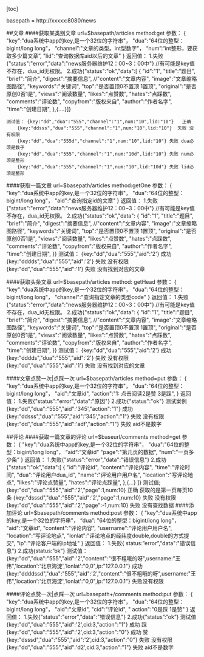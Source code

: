 [toc]

basepath = http://xxxxx:8080/news

##文章
####获取某类别文章
	url=$basepath/articles
	method:get
	参数：
	{
    "key":"dua系统中app的key,是一个32位的字符串"，
    "dua":"64位的整型：bigint/long long"，
    “channel”:"文章的类型。int型数字"，
    “num”:“int整形，要获取多少篇文章”,
    "lid":"查询数据库aid以后的文章"
    }
    返回值：
    1.失败{"status":"error","data":"news服务器维护12：00~3：00中"}
    //有可能是key值不存在，dua_id无权限。
    2.成功{"status":"ok","data":[
		{
        "id":"1",
        "title":"题目",
        "brief":"简介",
        "digest":"摘要信息",
        //"content":"文章内容",
        "image":"文章缩略图路径",
        "keywords":"关键词",
        "top":"是否置顶0不置顶 1置顶",
        "original":"是否原创0否1是",
        "views":"阅读数量",
        "likes":"点赞数",
        "hates":"点踩数",
        "comments":"评论数",
        "copyfrom":"版权来自",
        "author":"作者名字",
        "time":"创建日期",
        },{....}]}
    
	测试值： {key:"dd","dua":"555","channel":"1",num:"10",lid:"10"}   正确
		{key:"ddsss","dua":"555","channel":"1",num:"10",lid:"10"}  失败 没有权限
		{key:"dd","dua":"555d","channel":"1",num:"10",lid:"10"} 失败 dua必须是数子
		{key:"dd","dua":"555","channel":"1",num:"10d",lid:"10"} 失败 num必须是整形
		{key:"dd","dua":"555","channel":"1",num:"10",lid:"10d"} 失败 lid必须是整形

####获取一篇文章
	url=$basepath/articles
	method:getOne
	参数：
    {
        "key":"dua系统中app的key,是一个32位的字符串"，
        "dua":"64位的整型：bigint/long long"， 
        "aid":"查询指定id的文章"
    }
	返回值：
    1.失败{"status":"error","data":"news服务器维护12：00~3：00中"}
    //有可能是key值不存在，dua_id无权限。
    2.成功{"status":"ok","data":
    {
        "id":"1",
        "title":"题目",
        "brief":"简介",
        "digest":"摘要信息",
        //"content":"文章内容",
        "image":"文章缩略图路径",
        "keywords":"关键词",
        "top":"是否置顶0不置顶 1置顶",
        "original":"是否原创0否1是",
        "views":"阅读数量",
        "likes":"点赞数",
        "hates":"点踩数",
    "comments":"评论数",
    "copyfrom":"版权来自",
        "author":"作者名字",
        "time":"创建日期",
        }}
    测试值：
    {key:"dd","dua":"555","aid":'2'} 成功
    {key:"dddds","dua":"555","aid":'2'} 失败 没有权限
    {key:"dd","dua":"555","aid":'1'} 失败 没有找到对应的文章

####获取头条文章
    url=$basepath/articles
    method: getHead
    参数：
    {
    "key":"dua系统中app的key,是一个32位的字符串"，
    "dua":"64位的整型：bigint/long long"， 
    "channel":"查询指定文章的类型code"
    }
    返回值：
    1.失败{"status":"error","data":"news服务器维护12：00~3：00中"}
    //有可能是key值不存在，dua_id无权限。
    2.成功{"status":"ok","data":
    {
        "id":"1",
        "title":"题目",
        "brief":"简介",
        "digest":"摘要信息",
        //"content":"文章内容",
        "image":"文章缩略图路径",
        "keywords":"关键词",
        "top":"是否置顶0不置顶 1置顶",
        "original":"是否原创0否1是",
        "views":"阅读数量",
        "likes":"点赞数",
        "hates":"点踩数",
    "comments":"评论数",
    "copyfrom":"版权来自",
        "author":"作者名字",
        "time":"创建日期",
        }}
    测试值：
    {key:"dd","dua":"555","aid":'2'} 成功
    {key:"dddds","dua":"555","aid":'2'} 失败 没有权限
    {key:"dd","dua":"555","aid":'1'} 失败 没有找到对应的文章

####文章点赞一次|点踩一次
    url=$basepath/articles
    method=put
    参数：
    {
    "key":"dua系统中app的key,是一个32位的字符串"，
    "dua":"64位的整型：bigint/long long"，
    "aid":"文章id",
    "action":"1: 点击阅读2是赞 3是踩",
    }
    返回值：
    1.失败{"status":"error","data":"原因"}
        2.成功{"status":"ok"}
    测试案例
    {key:"dd","dua":"555","aid":'345',"action":"1"}  成功
    {key:"ddsss","dua":"555","aid":'345',"action":"1"}  失败 没有权限
    {key:"dd","dua":"555","aid":'adf',"action":"1"} 失败 aid不是数字



##评论
####获取一篇文章的评论
    url=$baseurl/comments
    method=get
    参数：
    {
    "key":"dua系统中app的key,是一个32位的字符串"，
    "dua":"64位的整型：bigint/long long"，
    “aid“:”文章id”
    "page":"第几页的数据",
    “num”:”一页多少条”
    }
    返回值：
    1.失败{"status":"error","data":"错误信息"}
    2.成功{"status":"ok","data":[
    {	
    "id":"评论id",
        "content":"评论内容",
        "time":"评论时间",
        "dua":"评论用户dua_id",
        "name":"评论用户用户名",
        "location":"写评论地点",
        "likes":"评论点赞量",
        "hates":"评论点踩量",
        },{...}
        ]}
    测试值;
    {key:"dd","dua":"555","aid":'2',"page":1,num:10} 正确 获取的是第一页每页10条
    {key:"dsssd","dua":"555","aid":'2',"page":1,num:10} 失败 没有权限
    {key:"dd","dua":"555","aid":'2',"page":-1,num:10} 失败 没有查找数据
####添加评论
    url=$basepath/comments
    method:post
    参数：
    {
    "key":"dua系统中app的key,是一个32位的字符串"，
    “dua”: "64位的整型：bigint/long long"，
    "aid":"文章id",
                "content":"评论内容",
                "username":"评论用户用户名",
                "location":"写评论地点",
                "lonlat":"评论地点的经纬度double,double的方式提交",
            "ip":"评论客户端的ip地址"
    }
        返回值：
        1.失败{ status:”error”,"data":"错误信息"}
        2.成功{status:”ok”}
    测试值：
    {key:"dd","dua":"555","aid":'2',"content":"很不粗哦的呀",username:"王伟",'location':'北京海淀','lonlat':"0,0",ip:"127.0.0.1"} 成功
    {key:"ddddssd","dua":"555","aid":'2',"content":"很不粗哦的呀",username:"王伟",'location':'北京海淀','lonlat':"0,0",ip:"127.0.0.1"}  失败没有权限
    
####评论点赞一次|点踩一次
    url=basepath+/comments
    method:put
        参数：
        {
    "key":"dua系统中app的key,是一个32位的字符串"，
    "dua":"64位的整型：bigint/long long"，
    "aid":"文章id",
                "cid":"评论id",
                " action":"0是踩 1是赞"
    }
        返回值：
        1.失败{"status":"error","data":"错误信息"}
	2.成功{”status”:”ok”}
    测试值
    {key:"dd","dua":"555","aid":'2',cid:3,"action":"1"}  成功 踩
    {key:"dd","dua":"555","aid":'2',cid:3,"action":"0"}  成功 赞
    {key:"dsssd","dua":"555","aid":'2',cid:3,"action":"0"}  失败 没有权限
    {key:"dd","dua":"555","aid":'d2',cid:3,"action":"1"} 失败 aid不是数字

